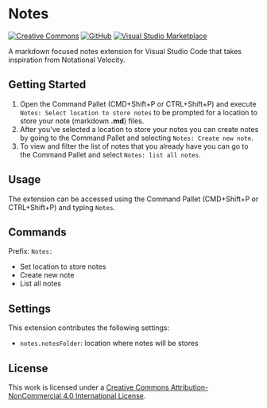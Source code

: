 # Notes

[![Creative Commons](https://flat.badgen.net/badge/license/CC-BY-NC-4.0/orange)](https://creativecommons.org/licenses/by-nc/4.0/)
[![GitHub](https://flat.badgen.net/github/release/dionmunk/vscode-notes/)](https://github.com/dionmunk/vscode-notes/releases)
[![Visual Studio Marketplace](https://vsmarketplacebadge.apphb.com/installs-short/dionmunk.vscode-notes.svg?style=flat-square)](https://marketplace.visualstudio.com/items?itemName=dionmunk.vscode-notes)

A markdown focused notes extension for Visual Studio Code that takes inspiration from Notational Velocity.

## Getting Started

1. Open the Command Pallet (CMD+Shift+P or CTRL+Shift+P) and execute `Notes: Select location to store notes` to be prompted for a location to store your note (markdown **.md**) files. 
2. After you've selected a location to store your notes you can create notes by going to the Command Pallet and selecting `Notes: Create new note`. 
3. To view and filter the list of notes that you already have you can go to the Command Pallet and select `Notes: list all notes`.

## Usage

The extension can be accessed using the Command Pallet (CMD+Shift+P or CTRL+Shift+P) and typing `Notes`.

## Commands

Prefix: `Notes:`

- Set location to store notes
- Create new note
- List all notes

## Settings

This extension contributes the following settings:

- `notes.notesFolder`: location where notes will be stores

## License

This work is licensed under a [Creative Commons Attribution-NonCommercial 4.0 International License](https://creativecommons.org/licenses/by-nc/4.0/).
